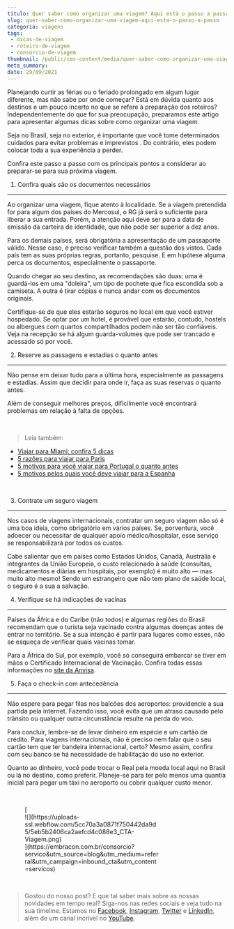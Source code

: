 ```yaml
---
titulo: Quer saber como organizar uma viagem? Aqui está o passo a passo!
slug: quer-saber-como-organizar-uma-viagem-aqui-esta-o-passo-a-passo
categoria: viagens
tags:
 - dicas-de-viagem
 - roteiro-de-viagem
 - consorcio-de-viagem
thumbnail: /public/cms-content/media/quer-saber-como-organizar-uma-viagem-aqui-esta-o-passo-a-passo.jpeg
meta_summary: 
date: 29/09/2021
---
```

Planejando curtir as férias ou o feriado prolongado em algum lugar diferente, mas não sabe por onde começar? Está em dúvida quanto aos destinos e um pouco incerto no que se refere à preparação dos roteiros? Independentemente do que for sua preocupação, preparamos este artigo para apresentar algumas dicas sobre como organizar uma viagem.

Seja no Brasil, seja no exterior, é importante que você tome determinados cuidados para evitar problemas e imprevistos . Do contrário, eles podem colocar toda a sua experiência a perder.

Confira este passo a passo com os principais pontos a considerar ao preparar-se para sua próxima viagem.

1. Confira quais são os documentos necessários
----------------------------------------------

Ao organizar uma viagem, fique atento à localidade. Se a viagem pretendida for para algum dos países do Mercosul, o RG já será o suficiente para liberar a sua entrada. Porém, a atenção aqui deve ser para a data de emissão da carteira de identidade, que não pode ser superior a dez anos.

Para os demais países, será obrigatória a apresentação de um passaporte válido. Nesse caso, é preciso verificar também a questão dos vistos. Cada país tem as suas próprias regras, portanto, pesquise. E em hipótese alguma perca os documentos, especialmente o passaporte.

Quando chegar ao seu destino, as recomendações são duas: uma é guardá-los em uma "doleira", um tipo de pochete que fica escondida sob a camiseta. A outra é tirar cópias e nunca andar com os documentos originais.

Certifique-se de que eles estarão seguros no local em que você estiver hospedado. Se optar por um hotel, é provável que estarão, contudo, hostels ou albergues com quartos compartilhados podem não ser tão confiáveis. Veja na recepção se há algum guarda-volumes que pode ser trancado e acessado só por você.

2. Reserve as passagens e estadias o quanto antes
-------------------------------------------------

Não pense em deixar tudo para a última hora, especialmente as passagens e estadias. Assim que decidir para onde ir, faça as suas reservas o quanto antes.

Além de conseguir melhores preços, dificilmente você encontrará problemas em relação à falta de opções.

‍

> Leia também:

- [Viajar para Miami: confira 5 dicas](https://www.embracon.com.br/blog/viajar-para-miami-confira-5-dicas)
- [5 razões para viajar para Paris](https://www.embracon.com.br/blog/5-razoes-para-viajar-para-paris)
- [5 motivos para você viajar para Portugal o quanto antes](https://www.embracon.com.br/blog/5-motivos-para-voce-viajar-para-portugal-o-quanto-antes)
- [5 motivos pelos quais você deve viajar para a Espanha](https://www.embracon.com.br/blog/5-motivos-pelos-quais-voce-deve-viajar-para-a-espanha)

‍

3. Contrate um seguro viagem
----------------------------

Nos casos de viagens internacionais, contratar um seguro viagem não só é uma boa ideia, como obrigatório em vários países. Se, porventura, você adoecer ou necessitar de qualquer apoio médico/hospitalar, esse serviço se responsabilizará por todos os custos.

Cabe salientar que em países como Estados Unidos, Canadá, Austrália e integrantes da União Europeia, o custo relacionado à saúde (consultas, medicamentos e diárias em hospitais, por exemplo) é muito alto — mas muito alto mesmo! Sendo um estrangeiro que não tem plano de saúde local, o seguro é a sua a salvação.

4. Verifique se há indicações de vacinas
----------------------------------------

Países da África e do Caribe (não todos) e algumas regiões do Brasil recomendam que o turista seja vacinado contra algumas doenças antes de entrar no território. Se a sua intenção é partir para lugares como esses, não se esqueça de verificar quais vacinas tomar.

Para a África do Sul, por exemplo, você só conseguirá embarcar se tiver em mãos o Certificado Internacional de Vacinação. Confira todas essas informações no [site da Anvisa](https://www.gov.br/pt-br/servicos/obter-o-certificado-internacional-de-vacinacao-e-profilaxia).

5. Faça o check-in com antecedência
-----------------------------------

Não espere para pegar filas nos balcões dos aeroportos: providencie a sua partida pela internet. Fazendo isso, você evita que um atraso causado pelo trânsito ou qualquer outra circunstância resulte na perda do voo.

Para concluir, lembre-se de levar dinheiro em espécie e um cartão de crédito. Para viagens internacionais, não é preciso nem falar que o seu cartão tem que ter bandeira internacional, certo? Mesmo assim, confira com seu banco se há necessidade de habilitação do uso no exterior.

Quanto ao dinheiro, você pode trocar o Real pela moeda local aqui no Brasil ou lá no destino, como preferir. Planeje-se para ter pelo menos uma quantia inicial para pegar um táxi no aeroporto ou cobrir qualquer custo menor.

‍

<figure class="w-richtext-figure-type-image w-richtext-align-center" style="max-width:310px">[<div>![](https://uploads-ssl.webflow.com/5cc70a3a0871f750442da9d5/5eb5b2406ca2aefcd4c088e3_CTA-Viagem.png)</div>](https://embracon.com.br/consorcio?servico&utm_source=blog&utm_medium=referral&utm_campaign=inbound_cta&utm_content=servicos)</figure>‍

> Gostou do nosso post? E que tal saber mais sobre as nossas novidades em tempo real? Siga-nos nas redes sociais e veja tudo na sua timeline. Estamos no [Facebook](https://www.facebook.com/embracon/), [Instagram](https://www.instagram.com/embraconoficial/), [Twitter](https://twitter.com/embracon) e [LinkedIn](https://www.linkedin.com/company/1018875/), além de um canal incrível no [YouTube](https://www.youtube.com/channel/UCL-Y0mv9zc73Iek48NLUBzQ).

‍
